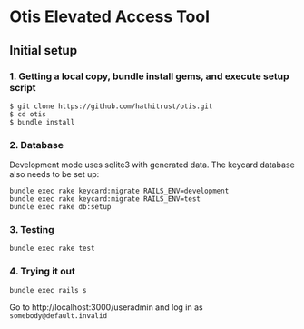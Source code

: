 # Otis Elevated Access Tool

## Initial setup
### 1. Getting a local copy, bundle install gems, and execute setup script

```
$ git clone https://github.com/hathitrust/otis.git
$ cd otis
$ bundle install
```

### 2. Database

Development mode uses sqlite3 with generated data. The keycard database also
needs to be set up:

```
bundle exec rake keycard:migrate RAILS_ENV=development
bundle exec rake keycard:migrate RAILS_ENV=test
bundle exec rake db:setup
```

### 3. Testing

```
bundle exec rake test
```

### 4. Trying it out

```
bundle exec rails s
```

Go to http://localhost:3000/useradmin and log in as `somebody@default.invalid`
